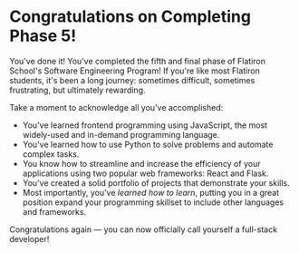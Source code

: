 # Congratulations on Completing Phase 5!

You've done it! You've completed the fifth and final phase of Flatiron School's
Software Engineering Program! If you're like most Flatiron students, it's been a
long journey: sometimes difficult, sometimes frustrating, but ultimately
rewarding.

Take a moment to acknowledge all you've accomplished:

- You've learned frontend programming using JavaScript, the most widely-used and
  in-demand programming language.
- You've learned how to use Python to solve problems and automate complex tasks.
- You know how to streamline and increase the efficiency of your applications
  using two popular web frameworks: React and Flask.
- You've created a solid portfolio of projects that demonstrate your skills.
- Most importantly, you've _learned how to learn_, putting you in a great
  position expand your programming skillset to include other languages and
  frameworks.

Congratulations again — you can now officially call yourself a full-stack developer!
